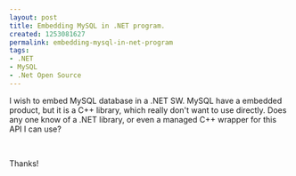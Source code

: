 ```yaml
---
layout: post
title: Embedding MySQL in .NET program.
created: 1253081627
permalink: embedding-mysql-in-net-program
tags:
- .NET
- MySQL
- .Net Open Source
---
```

<p>I wish to embed MySQL database in a .NET SW. MySQL have a embedded product, but it is a C++ library, which really don't want to use directly. Does any one know of a .NET library, or even a managed C++ wrapper for this API I can use?</p>
<p>&nbsp;</p>
<p>Thanks!</p>
